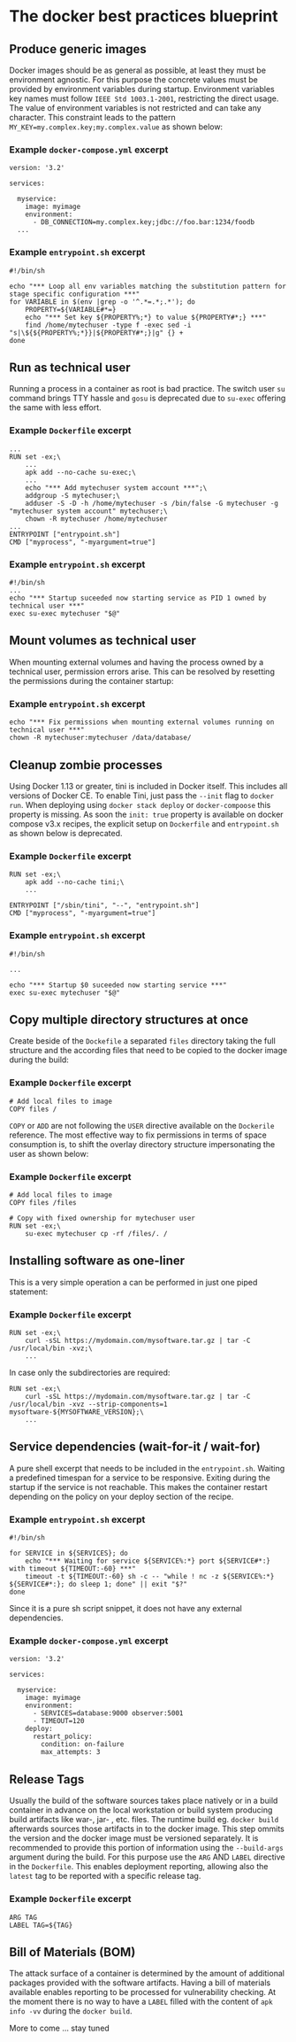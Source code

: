 # The docker best practices blueprint

## Produce generic images
Docker images should be as general as possible, at least they must be environment agnostic. For this purpose the concrete values must be provided by environment variables during startup. Environment variables key names must follow `IEEE Std 1003.1-2001`, restricting the direct usage. The value of environment variables is not restricted and can take any character. This constraint leads to the pattern `MY_KEY=my.complex.key;my.complex.value` as shown below:

### Example `docker-compose.yml` excerpt
```
version: '3.2'

services:

  myservice:
    image: myimage
    environment:
      - DB_CONNECTION=my.complex.key;jdbc://foo.bar:1234/foodb
  ...
```

### Example `entrypoint.sh` excerpt
```
#!/bin/sh

echo "*** Loop all env variables matching the substitution pattern for stage specific configuration ***"
for VARIABLE in $(env |grep -o '^.*=.*;.*'); do
    PROPERTY=${VARIABLE#*=}
    echo "*** Set key ${PROPERTY%;*} to value ${PROPERTY#*;} ***"
    find /home/mytechuser -type f -exec sed -i "s|\${${PROPERTY%;*}}|${PROPERTY#*;}|g" {} +
done
```

## Run as technical user
Running a process in a container as root is bad practice. The switch user `su` command brings TTY hassle and `gosu` is deprecated due to `su-exec` offering the same with less effort.

### Example `Dockerfile` excerpt
```
...
RUN set -ex;\
    ...
    apk add --no-cache su-exec;\
    ...
    echo "*** Add mytechuser system account ***";\
    addgroup -S mytechuser;\
    adduser -S -D -h /home/mytechuser -s /bin/false -G mytechuser -g "mytechuser system account" mytechuser;\
    chown -R mytechuser /home/mytechuser
...
ENTRYPOINT ["entrypoint.sh"]
CMD ["myprocess", "-myargument=true"]
```
### Example `entrypoint.sh` excerpt
```
#!/bin/sh
...
echo "*** Startup suceeded now starting service as PID 1 owned by technical user ***"
exec su-exec mytechuser "$@"
```

## Mount volumes as technical user
When mounting external volumes and having the process owned by a technical user, permission errors arise. This can be resolved by resetting the permissions during the container startup:

### Example `entrypoint.sh` excerpt
```
echo "*** Fix permissions when mounting external volumes running on technical user ***"
chown -R mytechuser:mytechuser /data/database/
```

## Cleanup zombie processes
Using Docker 1.13 or greater, tini is included in Docker itself. This includes all versions of Docker CE. To enable Tini, just pass the `--init` flag to `docker run`. When deploying using `docker stack deploy` or `docker-compoose` this property is missing. As soon the `init: true` property is available on docker compose v3.x recipes, the explicit setup on `Dockerfile` and `entrypoint.sh` as shown below is deprecated.

### Example `Dockerfile` excerpt
```
RUN set -ex;\
    apk add --no-cache tini;\
    ...

ENTRYPOINT ["/sbin/tini", "--", "entrypoint.sh"]
CMD ["myprocess", "-myargument=true"]
```

### Example `entrypoint.sh` excerpt
```
#!/bin/sh

...

echo "*** Startup $0 suceeded now starting service ***"
exec su-exec mytechuser "$@"
```
## Copy multiple directory structures at once
Create beside of the `Dockefile` a separated `files` directory taking the full structure and the according files that need to be copied to the docker image during the build:

### Example `Dockerfile` excerpt
```
# Add local files to image
COPY files /
```

`COPY` or `ADD` are not following the `USER` directive available on the `Dockerile` reference. The most effective way to fix permissions in terms of space consumption is, to shift the overlay directory structure impersonating the user as shown below:

### Example `Dockerfile` excerpt
```
# Add local files to image
COPY files /files

# Copy with fixed ownership for mytechuser user
RUN set -ex;\
    su-exec mytechuser cp -rf /files/. /
```

## Installing software as one-liner
This is a very simple operation a can be performed in just one piped statement:

### Example `Dockerfile` excerpt
```
RUN set -ex;\
    curl -sSL https://mydomain.com/mysoftware.tar.gz | tar -C /usr/local/bin -xvz;\
    ...
```
In case only the subdirectories are required:
```
RUN set -ex;\
    curl -sSL https://mydomain.com/mysoftware.tar.gz | tar -C /usr/local/bin -xvz --strip-components=1 mysoftware-${MYSOFTWARE_VERSION};\
    ...
```

## Service dependencies (wait-for-it / wait-for)
A pure shell excerpt that needs to be included in the `entrypoint.sh`. Waiting a predefined timespan for a service to be responsive. Exiting during the startup if the service is not reachable. This makes the container restart depending on the policy on your deploy section of the recipe.

### Example `entrypoint.sh` excerpt
```
#!/bin/sh

for SERVICE in ${SERVICES}; do
    echo "*** Waiting for service ${SERVICE%:*} port ${SERVICE#*:} with timeout ${TIMEOUT:-60} ***"
    timeout -t ${TIMEOUT:-60} sh -c -- "while ! nc -z ${SERVICE%:*} ${SERVICE#*:}; do sleep 1; done" || exit "$?"
done
```
Since it is a pure sh script snippet, it does not have any external dependencies.

### Example `docker-compose.yml` excerpt
```
version: '3.2'

services:

  myservice:
    image: myimage
    environment:
      - SERVICES=database:9000 observer:5001
      - TIMEOUT=120
    deploy:
      restart_policy:
        condition: on-failure
        max_attempts: 3
```

## Release Tags
Usually the build of the software sources takes place natively or in a build container in advance on the local workstation or build system producing build artifacts like war-, jar- , etc. files. The runtime build eg. `docker build` afterwards sources those artifacts in to the docker image. This step ommits the version and the docker image must be versioned separately. It is recommended to provide this portion of information using the `--build-args` argument during the build. For this purpose use the `ARG` AND `LABEL` directive in the `Dockerfile`. This  enables deployment reporting, allowing also the `latest` tag to be reported with a specific release tag.

### Example `Dockerfile` excerpt
```
ARG TAG
LABEL TAG=${TAG}
```

## Bill of Materials (BOM)
The attack surface of a container is determined by the amount of additional packages provided with the software artifacts. Having a bill of materials available enables reporting to be processed for vulnerability checking. At the moment there is no way to have a `LABEL` filled with the content of `apk info -vv` during the `docker build`.

More to come ... stay tuned
